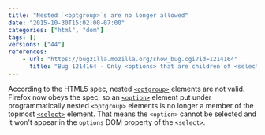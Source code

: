 ```yaml
---
title: "Nested `<optgroup>`s are no longer allowed"
date: "2015-10-30T15:02:00-07:00"
categories: ["html", "dom"]
tags: []
versions: ["44"]
references:
    - url: "https://bugzilla.mozilla.org/show_bug.cgi?id=1214164"
      title: "Bug 1214164 - Only <options> that are children of <select> or children of <optgroup> children of <select> should be honored"
---
```

According to the HTML5 spec, nested [`<optgroup>`](https://developer.mozilla.org/en-US/docs/Web/HTML/Element/optgroup) elements are not valid. Firefox now obeys the spec, so an [`<option>`](https://developer.mozilla.org/en-US/docs/Web/HTML/Element/option) element put under programmatically nested `<optgroup>` elements is no longer a member of the topmost [`<select>`](https://developer.mozilla.org/en-US/docs/Web/HTML/Element/select) element. That means the `<option>` cannot be selected and it won't appear in the `options` DOM property of the `<select>`.
